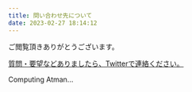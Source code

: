 ```yaml
---
title: 問い合わせ先について
date: 2023-02-27 18:14:12
---
```


ご閲覧頂きありがとうございます。

[質問・要望などありましたら、Twitterで連絡ください。](https://twitter.com/atman_33)

Computing Atman...